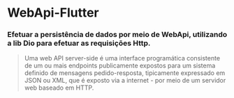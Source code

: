 # WebApi-Flutter
<h3>Efetuar a persistência de dados por meio de WebApi, utilizando a lib Dio para efetuar as requisições Http.</h3>

<blockquote>Uma web API server-side é uma
interface programática consistente de um ou
mais endpoints publicamente expostos para
um sistema definido de mensagens
pedido-resposta, tipicamente expressado em
JSON ou XML, que é exposto via a internet -
por meio de um servidor web baseado em
HTTP.</blockquote>

